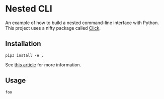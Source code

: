 # Nested CLI

An example of how to build a nested command-line interface with Python. This project uses a nifty package called [Click](http://click.pocoo.org/5/).

## Installation

```
pip3 install -e .
```

See [this article](http://click.pocoo.org/5/setuptools/#testing-the-script) for more information.

## Usage

```
foo
```
